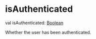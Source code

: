 # isAuthenticated


val isAuthenticated: [Boolean](https://kotlinlang.org/api/latest/jvm/stdlib/kotlin/-boolean/index.html)

Whether the user has been authenticated.

